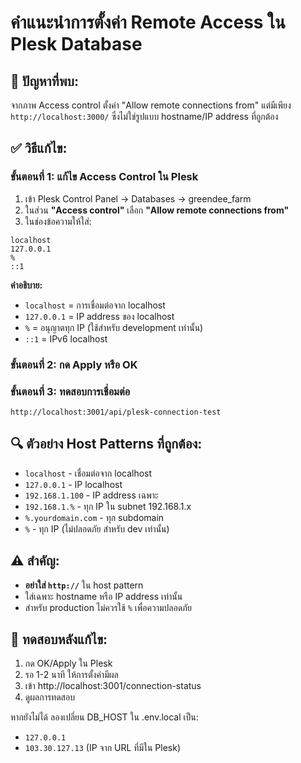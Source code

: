 # คำแนะนำการตั้งค่า Remote Access ใน Plesk Database

## 🎯 ปัญหาที่พบ:
จากภาพ Access control ตั้งค่า "Allow remote connections from" แต่มีเพียง `http://localhost:3000/` 
ซึ่งไม่ใช่รูปแบบ hostname/IP address ที่ถูกต้อง

## ✅ วิธีแก้ไข:

### ขั้นตอนที่ 1: แก้ไข Access Control ใน Plesk
1. เข้า Plesk Control Panel → Databases → greendee_farm
2. ในส่วน **"Access control"** เลือก **"Allow remote connections from"**
3. ในช่องข้อความให้ใส่:

```
localhost
127.0.0.1
%
::1
```

**คำอธิบาย:**
- `localhost` = การเชื่อมต่อจาก localhost
- `127.0.0.1` = IP address ของ localhost  
- `%` = อนุญาตทุก IP (ใช้สำหรับ development เท่านั้น)
- `::1` = IPv6 localhost

### ขั้นตอนที่ 2: กด Apply หรือ OK

### ขั้นตอนที่ 3: ทดสอบการเชื่อมต่อ
```
http://localhost:3001/api/plesk-connection-test
```

## 🔍 ตัวอย่าง Host Patterns ที่ถูกต้อง:
- `localhost` - เชื่อมต่อจาก localhost
- `127.0.0.1` - IP localhost
- `192.168.1.100` - IP address เฉพาะ
- `192.168.1.%` - ทุก IP ใน subnet 192.168.1.x
- `%.yourdomain.com` - ทุก subdomain
- `%` - ทุก IP (ไม่ปลอดภัย สำหรับ dev เท่านั้น)

## ⚠️ สำคัญ:
- **อย่าใส่ `http://`** ใน host pattern
- ใส่เฉพาะ hostname หรือ IP address เท่านั้น
- สำหรับ production ไม่ควรใช้ `%` เพื่อความปลอดภัย

## 🧪 ทดสอบหลังแก้ไข:
1. กด OK/Apply ใน Plesk
2. รอ 1-2 นาที ให้การตั้งค่ามีผล
3. เข้า http://localhost:3001/connection-status
4. ดูผลการทดสอบ

หากยังไม่ได้ ลองเปลี่ยน DB_HOST ใน .env.local เป็น:
- `127.0.0.1`
- `103.30.127.13` (IP จาก URL ที่มีใน Plesk)